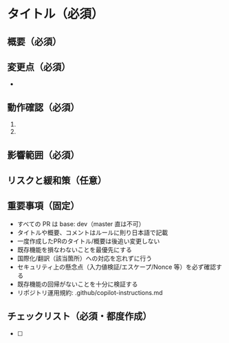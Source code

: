 <!-- I want to review in Japanese. -->

# タイトル（必須）
<!-- このPRで何をするかを短く記載（例：機能追加/不具合修正/ドキュメント更新 など） -->

## 概要（必須）
<!-- 背景・目的と変更内容の要約。関連Issueがあれば番号を記載（例：Fixes #123） -->

## 変更点（必須）
<!-- 箇条書きで主要な変更点を記載 -->
- 

## 動作確認（必須）
<!-- 手順・確認結果。スクリーンショットやログがあれば添付 -->
1. 
2. 

## 影響範囲（必須）
<!-- 影響が及ぶ機能/画面/設定、後方互換性の有無など -->

## リスクと緩和策（任意）
<!-- 既知のリスクや不確実性、ロールバック方法など -->

## 重要事項（固定）
- すべての PR は base: dev（master 直は不可）
- タイトルや概要、コメントはルールに則り日本語で記載
- 一度作成したPRのタイトル/概要は後追い変更しない
- 既存機能を損なわないことを最優先にする
- 国際化/翻訳（該当箇所）への対応を忘れずに行う
- セキュリティ上の懸念点（入力値検証/エスケープ/Nonce 等）を必ず確認する
- 既存機能の回帰がないことを十分に検証する
- リポジトリ運用規約: .github/copilot-instructions.md

## チェックリスト（必須・都度作成）
<!-- このPRの内容に応じて具体的な確認項目を記載してください -->
- [ ]

<!-- GitHub Copilot review rule -->
<!--
レビューする際には、以下のprefix(接頭辞)をつけてください
[must]
[imo] (in my opinion)
[nits] (nitpick)
[ask]
[fyi]
-->